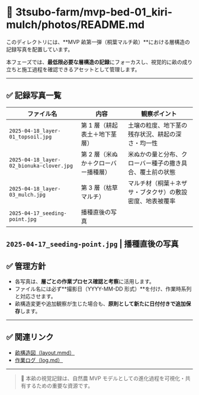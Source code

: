 # 📸 3tsubo-farm/mvp-bed-01_kiri-mulch/photos/README.md

このディレクトリには、**MVP 畝第一弾（桐葉マルチ畝）**における層構造の記録写真を配置しています。

本フェーズでは、**最低限必要な層構造の記録**にフォーカスし、視覚的に畝の成り立ちと施工過程を確認できるアセットとして管理します。

---

## ✅ 記録写真一覧

| ファイル名                               | 内容                                | 観察ポイント                                             |
| ---------------------------------------- | ----------------------------------- | -------------------------------------------------------- |
| `2025-04-18_layer-01_topsoil.jpg`        | 第 1 層（耕起表土＋地下茎層）       | 土壌の粒度、地下茎の残存状況、耕起の深さ・均一性         |
| `2025-04-18_layer-02_bionuka-clover.jpg` | 第 2 層（米ぬか＋クローバー播種層） | 米ぬかの量と分布、クローバー種子の撒き具合、覆土前の状態 |
| `2025-04-18_layer-03_mulch.jpg`          | 第 3 層（枯草マルチ）               | マルチ材（桐葉＋ネザサ・ブタクサ）の敷設密度、地表被覆率 |
| `2025-04-17_seeding-point.jpg`           | 播種直後の写真                      |                                                          |

## `2025-04-17_seeding-point.jpg` | 播種直後の写真

## ✅ 管理方針

- 各写真は、**層ごとの作業プロセス確認と考察**に活用します。
- ファイル名には必ず**撮影日（YYYY-MM-DD 形式）**を付け、作業時系列と対応させます。
- 畝構造変更や追加観察が生じた場合も、**原則として新たに日付付きで追加保存**します。

---

## ✅ 関連リンク

- [畝構造図（layout.mmd）](../layout.mmd)
- [作業ログ（log.md）](../log.md)

---

> 🌱 本畝の視覚記録は、自然農 MVP モデルとしての進化過程を可視化・共有するための重要な資源です。
